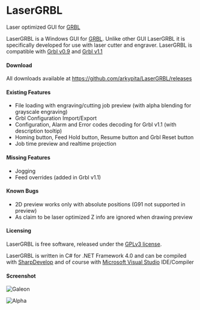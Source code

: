 # LaserGRBL
Laser optimized GUI for [GRBL](https://github.com/grbl/grbl/wiki)

LaserGRBL is a Windows GUI for [GRBL](https://github.com/grbl/grbl/wiki). Unlike other GUI LaserGRBL it is specifically developed for use with laser cutter and engraver.
LaserGRBL is compatible with [Grbl v0.9](https://github.com/grbl/grbl/) and [Grbl v1.1](https://github.com/gnea/grbl/)

#### Download

All downloads available at https://github.com/arkypita/LaserGRBL/releases

#### Existing Features

- File loading with engraving/cutting job preview (with alpha blending for grayscale engraving)
- Grbl Configuration Import/Export
- Configuration, Alarm and Error codes decoding for Grbl v1.1 (with description tooltip)
- Homing button, Feed Hold button, Resume button and Grbl Reset button
- Job time preview and realtime projection

#### Missing Features

- Jogging
- Feed overrides (added in Grbl v1.1)

#### Known Bugs

- 2D preview works only with absolute positions (G91 not supported in preview)
- As claim to be laser optimized Z info are ignored when drawing preview

#### Licensing

LaserGRBL is free software, released under the [GPLv3 license](https://www.gnu.org/licenses/gpl-3.0.en.html).

LaserGRBL is written in C# for .NET Framework 4.0 and can be compiled with [SharpDevelop](http://www.icsharpcode.net/opensource/sd/) and of course with [Microsoft Visual Studio](https://www.visualstudio.com) IDE/Compiler

#### Screenshot

![Galeon](https://cloud.githubusercontent.com/assets/8782035/20867453/e59430e6-ba44-11e6-91ed-0d3407387adf.jpg)

![Alpha](https://cloud.githubusercontent.com/assets/8782035/20867452/e58f7f38-ba44-11e6-80e1-490ae3be0358.jpg)
